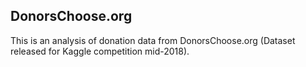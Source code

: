 ## DonorsChoose.org
This is an analysis of donation data from DonorsChoose.org (Dataset released for Kaggle competition mid-2018).
